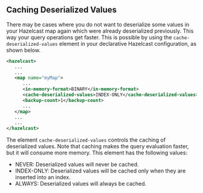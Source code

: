 

## Caching Deserialized Values

There may be cases where you do not want to deserialize some values in your Hazelcast map again which were already deserialized previously. This way your query operations get faster. This is possible by using the `cache-deserialized-values` element in your declarative Hazelcast configuration, as shown below.

```xml
<hazelcast>
   ...
   ...
   <map name="myMap">
      ...
      <in-memory-format>BINARY</in-memory-format>
      <cache-deserialized-values>INDEX-ONLY</cache-deserialized-values>
      <backup-count>1</backup-count>
      ...
   </map>
   ...
   ...
</hazelcast>
```

The element `cache-deserialized-values` controls the caching of deserialized values. Note that caching makes the query evaluation faster, but it will consume more memory. This element has the following values:

- NEVER: Deserialized values will never be cached.
- INDEX-ONLY: Deserialized values will be cached only when they are inserted into an index.
- ALWAYS: Deserialized values will always be cached.
